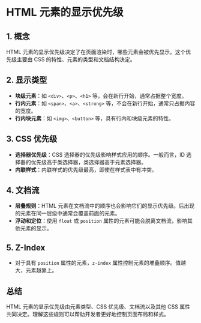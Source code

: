 # HTML 元素的显示优先级

## 1. 概念

HTML 元素的显示优先级决定了在页面渲染时，哪些元素会被优先显示。这个优先级主要由 CSS 的特性、元素的类型和文档结构决定。

## 2. 显示类型

- **块级元素**：如 `<div>`、`<p>`、`<h1>` 等，会在新行开始，通常占据整个宽度。
- **行内元素**：如 `<span>`、`<a>`、`<strong>` 等，不会在新行开始，通常只占据内容的宽度。
- **行内块元素**：如 `<img>`、`<button>` 等，具有行内和块级元素的特性。

## 3. CSS 优先级

- **选择器优先级**：CSS 选择器的优先级影响样式应用的顺序。一般而言，ID 选择器的优先级高于类选择器，类选择器高于元素选择器。
- **内联样式**：内联样式的优先级最高，即使在样式表中有冲突。

## 4. 文档流

- **层叠规则**：HTML 元素在文档流中的顺序也会影响它们的显示优先级。后出现的元素在同一层级中通常会覆盖前面的元素。
- **浮动和定位**：使用 `float` 或 `position` 属性的元素可能会脱离文档流，影响其他元素的显示。

## 5. Z-Index

- 对于具有 `position` 属性的元素，`z-index` 属性控制元素的堆叠顺序。值越大，元素越靠上。

## 总结

HTML 元素的显示优先级由元素类型、CSS 优先级、文档流以及其他 CSS 属性共同决定。理解这些规则可以帮助开发者更好地控制页面布局和样式。
